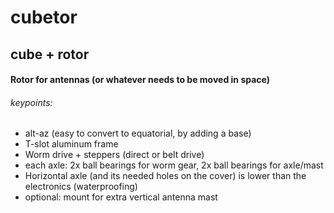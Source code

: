 cubetor
=======
cube + rotor
------------

#### Rotor for antennas (or whatever needs to be moved in space)

###### keypoints:

* alt-az (easy to convert to equatorial, by adding a base)
* T-slot aluminum frame
* Worm drive + steppers (direct or belt drive)
* each axle: 2x ball bearings for worm gear, 2x ball bearings for axle/mast
* Horizontal axle (and its needed holes on the cover) is lower than the electronics (waterproofing)
* optional: mount for extra vertical antenna mast
